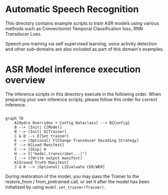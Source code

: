 # Automatic Speech Recognition

This directory contains example scripts to train ASR models using various methods such as Connectionist Temporal Classification loss, RNN Transducer Loss.

Speech pre-training via self supervised learning, voice activity detection and other sub-domains are also included as part of this domain's examples.

# ASR Model inference execution overview

The inference scripts in this directory execute in the following order. When preparing your own inference scripts, please follow this order for correct inference.

```mermaid

graph TD
    A[Hydra Overrides + Config Dataclass] --> B{Config}
    B --> |Init| C[Model]
    B --> |Init| D[Trainer]
    C & D --> E[Set trainer]
    E --> |Optional| F[Change Transducer Decoding Strategy]
    F --> H[Load Manifest]
    E --> |Skip| H
    H --> I["model.transcribe(...)"]
    I --> J[Write output manifest]
    K[Ground Truth Manifest]
    J & K --> |Optional| L[Evaluate CER/WER]

```

During restoration of the model, you may pass the Trainer to the restore_from / from_pretrained call, or set it after the model has been initialized by using `model.set_trainer(Trainer)`.